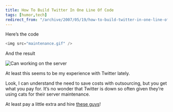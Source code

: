 ```yaml
---
title: How To Build Twitter In One Line Of Code
tags: [humor,tech]
redirect_from: "/archive/2007/05/19/how-to-build-twitter-in-one-line-of-code.aspx/"
---
```


Here’s the code

```csharp
<img src="maintenance.gif" />
```

And the result

![Can working on the server](https://haacked.com/assets/images/haacked_com/WindowsLiveWriter/twitter-maintenance.gif)

At least this seems to be my experience with Twitter lately.

Look, I can understand the need to save costs with outsourcing, but you get what you pay for. It’s no wonder that Twitter is down so often given they’re using cats for their server maintenance.

At least pay a little extra and hire [these guys](http://www.newtechusa.com/ppi/main.asp "Primate Programming, Inc.")!

